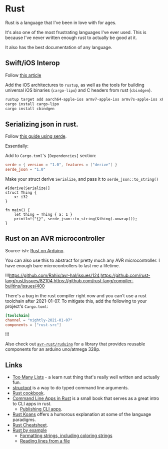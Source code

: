 # Rust

Rust is a language that I've been in love with for ages.

It's also one of the most frustrating languages I've ever used. This is because I've never written enough rust to actually be good at it.

It also has the best documentation of any language.

## Swift/iOS Interop

Follow [this article](https://medium.com/visly/rust-on-ios-39f799b3c1dd)

Add the iOS architectures to `rustup`, as well as the tools for building universal iOS binaries (`cargo-lipo`) and C headers from rust (`cbindgen`).

```bash
rustup target add aarch64-apple-ios armv7-apple-ios armv7s-apple-ios x86_64-apple-ios i386-apple-ios
cargo install cargo-lipo
cargo install cbindgen
```

## Serializing json in rust.

Follow [this guide using serde](https://serde.rs/derive.html).

Essentially:

Add to `Cargo.toml`'s `[Dependencies]` section:

```toml
serde = { version = "1.0", features = ["derive"] }
serde_json = "1.0"
```

Make your struct derive `Serialize`, and pass it to `serde_json::to_string()`

```rust,ignore
#[derive(Serialize)]
struct Thing {
    x: i32
}

fn main() {
    let thing = Thing { a: 1 }
    println!("{}", serde_json::to_string(&thing).unwrap());
}
```

## Rust on an AVR microcontroller

Source-ish: [Rust on Arduino](https://dev.to/creativcoder/how-to-run-rust-on-arduino-uno-40c0).

You can also use this to abstract for pretty much any AVR microcontroller. I have enough bare microcontrollers to last me a lifetime.

!!!https://github.com/Rahix/avr-hal/issues/124,https://github.com/rust-lang/rust/issues/82104,https://github.com/rust-lang/compiler-builtins/issues/400

There's a bug in the rust compiler right now and you can't use a rust toolchain after 2021-01-07. To mitigate this, add the following to your project's `Cargo.toml`:

```toml
[toolchain]
channel = "nightly-2021-01-07"
components = ["rust-src"]
```

!!!

Also check out [`avr-rust/ruduino`](https://github.com/avr-rust/ruduino) for a library that provides reusable components for an arduino uno/atmega 328p.

## Links

- [Too Many Lists](https://rust-unofficial.github.io/too-many-lists/index.html) - a learn rust thing that's really well written and actually fun.
- [structopt](https://docs.rs/structopt/0.2.15/structopt/) is a way to do typed command line arguments.
- [Rust cookbook](https://rust-lang-nursery.github.io/rust-cookbook/about.html).
- [Command Line Apps in Rust](https://rust-lang-nursery.github.io/cli-wg/index.html) is a small book that serves as a great intro to CLI apps in rust.
  - [Publishing CLI apps](https://rust-lang-nursery.github.io/cli-wg/tutorial/packaging.html).
- [Rust Koans](https://users.rust-lang.org/t/rust-koans/2408) offers a humorous explanation at some of the language paradigms.
- [Rust Cheatsheet](https://cheats.rs).
- [Rust by example](https://doc.rust-lang.org/stable/rust-by-example/)
  - [Formatting strings, including coloring strings](https://doc.rust-lang.org/rust-by-example/hello/print/fmt.html)
  - [Reading lines from a file](https://doc.rust-lang.org/stable/rust-by-example/std_misc/file/read_lines.html)
